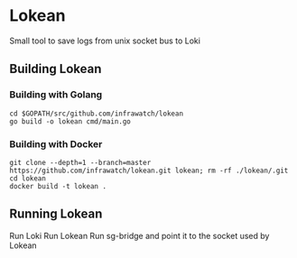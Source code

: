 # Lokean
Small tool to save logs from unix socket bus to Loki 

## Building Lokean
### Building with Golang
```
cd $GOPATH/src/github.com/infrawatch/lokean
go build -o lokean cmd/main.go
```

### Building with Docker
```
git clone --depth=1 --branch=master https://github.com/infrawatch/lokean.git lokean; rm -rf ./lokean/.git
cd lokean
docker build -t lokean .
```


## Running Lokean
Run Loki
Run Lokean
Run sg-bridge and point it to the socket used by Lokean
